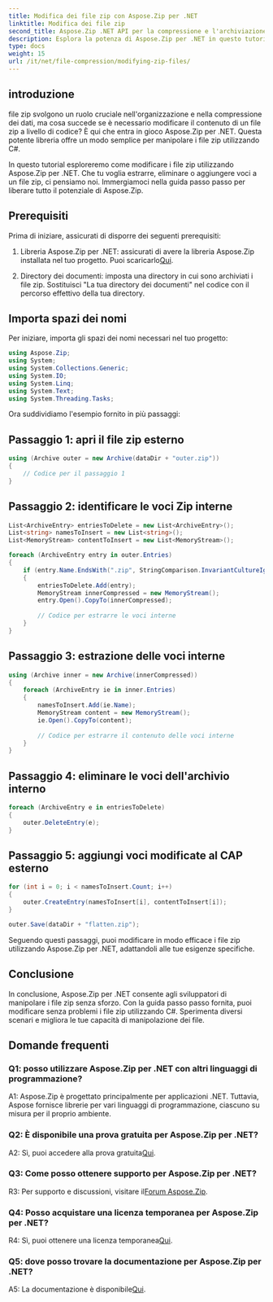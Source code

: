 ```yaml
---
title: Modifica dei file zip con Aspose.Zip per .NET
linktitle: Modifica dei file zip
second_title: Aspose.Zip .NET API per la compressione e l'archiviazione dei file
description: Esplora la potenza di Aspose.Zip per .NET in questo tutorial completo. Impara a modificare i file zip senza problemi utilizzando C#.
type: docs
weight: 15
url: /it/net/file-compression/modifying-zip-files/
---
```

## introduzione

file zip svolgono un ruolo cruciale nell'organizzazione e nella compressione dei dati, ma cosa succede se è necessario modificare il contenuto di un file zip a livello di codice? È qui che entra in gioco Aspose.Zip per .NET. Questa potente libreria offre un modo semplice per manipolare i file zip utilizzando C#.

In questo tutorial esploreremo come modificare i file zip utilizzando Aspose.Zip per .NET. Che tu voglia estrarre, eliminare o aggiungere voci a un file zip, ci pensiamo noi. Immergiamoci nella guida passo passo per liberare tutto il potenziale di Aspose.Zip.

## Prerequisiti

Prima di iniziare, assicurati di disporre dei seguenti prerequisiti:

1.  Libreria Aspose.Zip per .NET: assicurati di avere la libreria Aspose.Zip installata nel tuo progetto. Puoi scaricarlo[Qui](https://releases.aspose.com/zip/net/).

2. Directory dei documenti: imposta una directory in cui sono archiviati i file zip. Sostituisci "La tua directory dei documenti" nel codice con il percorso effettivo della tua directory.

## Importa spazi dei nomi

Per iniziare, importa gli spazi dei nomi necessari nel tuo progetto:

```csharp
using Aspose.Zip;
using System;
using System.Collections.Generic;
using System.IO;
using System.Linq;
using System.Text;
using System.Threading.Tasks;
```

Ora suddividiamo l'esempio fornito in più passaggi:

## Passaggio 1: apri il file zip esterno

```csharp
using (Archive outer = new Archive(dataDir + "outer.zip"))
{
    // Codice per il passaggio 1
}
```

## Passaggio 2: identificare le voci Zip interne

```csharp
List<ArchiveEntry> entriesToDelete = new List<ArchiveEntry>();
List<string> namesToInsert = new List<string>();
List<MemoryStream> contentToInsert = new List<MemoryStream>();

foreach (ArchiveEntry entry in outer.Entries)
{
    if (entry.Name.EndsWith(".zip", StringComparison.InvariantCultureIgnoreCase))
    {
        entriesToDelete.Add(entry);
        MemoryStream innerCompressed = new MemoryStream();
        entry.Open().CopyTo(innerCompressed);
        
        // Codice per estrarre le voci interne
    }
}
```

## Passaggio 3: estrazione delle voci interne

```csharp
using (Archive inner = new Archive(innerCompressed))
{
    foreach (ArchiveEntry ie in inner.Entries)
    {
        namesToInsert.Add(ie.Name);
        MemoryStream content = new MemoryStream();
        ie.Open().CopyTo(content);
        
        // Codice per estrarre il contenuto delle voci interne
    }
}
```

## Passaggio 4: eliminare le voci dell'archivio interno

```csharp
foreach (ArchiveEntry e in entriesToDelete)
{
    outer.DeleteEntry(e);
}
```

## Passaggio 5: aggiungi voci modificate al CAP esterno

```csharp
for (int i = 0; i < namesToInsert.Count; i++)
{
    outer.CreateEntry(namesToInsert[i], contentToInsert[i]);
}

outer.Save(dataDir + "flatten.zip");
```

Seguendo questi passaggi, puoi modificare in modo efficace i file zip utilizzando Aspose.Zip per .NET, adattandoli alle tue esigenze specifiche.

## Conclusione

In conclusione, Aspose.Zip per .NET consente agli sviluppatori di manipolare i file zip senza sforzo. Con la guida passo passo fornita, puoi modificare senza problemi i file zip utilizzando C#. Sperimenta diversi scenari e migliora le tue capacità di manipolazione dei file.

## Domande frequenti

### Q1: posso utilizzare Aspose.Zip per .NET con altri linguaggi di programmazione?

A1: Aspose.Zip è progettato principalmente per applicazioni .NET. Tuttavia, Aspose fornisce librerie per vari linguaggi di programmazione, ciascuno su misura per il proprio ambiente.

### Q2: È disponibile una prova gratuita per Aspose.Zip per .NET?

 A2: Sì, puoi accedere alla prova gratuita[Qui](https://releases.aspose.com/).

### Q3: Come posso ottenere supporto per Aspose.Zip per .NET?

 R3: Per supporto e discussioni, visitare il[Forum Aspose.Zip](https://forum.aspose.com/c/zip/37).

### Q4: Posso acquistare una licenza temporanea per Aspose.Zip per .NET?

 R4: Sì, puoi ottenere una licenza temporanea[Qui](https://purchase.aspose.com/temporary-license/).

### Q5: dove posso trovare la documentazione per Aspose.Zip per .NET?

 A5: La documentazione è disponibile[Qui](https://reference.aspose.com/zip/net/).